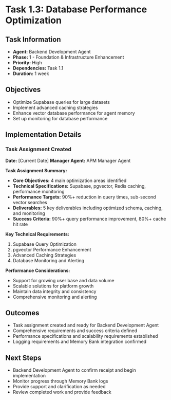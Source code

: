 # Task 1.3: Database Performance Optimization

## Task Information

- **Agent:** Backend Development Agent
- **Phase:** 1 - Foundation & Infrastructure Enhancement
- **Priority:** High
- **Dependencies:** Task 1.1
- **Duration:** 1 week

## Objectives

- Optimize Supabase queries for large datasets
- Implement advanced caching strategies
- Enhance vector database performance for agent memory
- Set up monitoring for database performance

## Implementation Details

### Task Assignment Created

**Date:** [Current Date]
**Manager Agent:** APM Manager Agent

**Task Assignment Summary:**

- **Core Objectives:** 4 main optimization areas identified
- **Technical Specifications:** Supabase, pgvector, Redis caching, performance monitoring
- **Performance Targets:** 90%+ reduction in query times, sub-second vector searches
- **Deliverables:** 5 key deliverables including optimized schema, caching, and monitoring
- **Success Criteria:** 90%+ query performance improvement, 80%+ cache hit rate

**Key Technical Requirements:**

1. Supabase Query Optimization
2. pgvector Performance Enhancement
3. Advanced Caching Strategies
4. Database Monitoring and Alerting

**Performance Considerations:**

- Support for growing user base and data volume
- Scalable solutions for platform growth
- Maintain data integrity and consistency
- Comprehensive monitoring and alerting

## Outcomes

- Task assignment created and ready for Backend Development Agent
- Comprehensive requirements and success criteria defined
- Performance specifications and scalability requirements established
- Logging requirements and Memory Bank integration confirmed

## Next Steps

- Backend Development Agent to confirm receipt and begin implementation
- Monitor progress through Memory Bank logs
- Provide support and clarification as needed
- Review completed work and provide feedback
